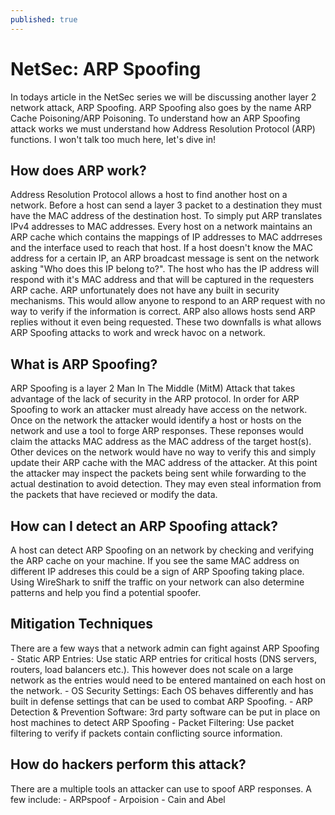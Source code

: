 ```yaml
---
published: true
---
```

# **NetSec: ARP Spoofing**

In todays article in the NetSec series we will be discussing another layer 2 network attack, ARP Spoofing. ARP Spoofing also goes by the name ARP Cache Poisoning/ARP Poisoning. To understand how an ARP Spoofing attack works we must understand how Address Resolution Protocol (ARP) functions. I won't talk too much here, let's dive in!

## How does ARP work?

Address Resolution Protocol allows a host to find another host on a network. Before a host can send a layer 3 packet to a destination they must have the MAC address of the destination host. To simply put ARP translates IPv4 addresses to MAC addresses. Every host on a network maintains an ARP cache which contains the mappings of IP addresses to MAC addrreses and the interface used to reach that host. If a host doesn't know the MAC address for a certain IP, an ARP broadcast message is sent on the network asking "Who does this IP belong to?". The host who has the IP address will respond with it's MAC address and that will be captured in the requesters ARP cache. ARP unfortunately does not have any built in security mechanisms. This would allow anyone to respond to an ARP request with no way to verify if the information is correct. ARP also allows hosts send ARP replies without it even being requested. These two downfalls is what allows ARP Spoofing attacks to work and wreck havoc on a network.

## What is ARP Spoofing?

ARP Spoofing is a layer 2 Man In The Middle (MitM) Attack that takes advantage of the lack of security in the ARP protocol. In order for ARP Spoofing to work an attacker must already have access on the network. Once on the network the attacker would identify a host or hosts on the network and use a tool to forge ARP responses. These reponses would claim the attacks MAC address as the MAC address of the target host(s). Other devices on the network would have no way to verify this and simply update their ARP cache with the MAC address of the attacker. At this point the attacker may inspect the packets being sent while forwarding to the actual destination to avoid detection. They may even steal information from the packets that have recieved or modify the data.

## How can I detect an ARP Spoofing attack?

A host can detect ARP Spoofing on an network by checking and verifying the ARP cache on your machine. If you see the same MAC address on different IP addreses this could be a sign of ARP Spoofing taking place. Using WireShark to sniff the traffic on your network can also determine patterns and help you find a potential spoofer.

## Mitigation Techniques

There are a few ways that a network admin can fight against ARP Spoofing
    - Static ARP Entries: Use static ARP entries for critical hosts (DNS servers, routers, load balancers etc.). This however does not scale on a large network as the entries would need to be entered mantained on each host on the network.
    - OS Security Settings: Each OS behaves differently and has built in defense settings that can be used to combat ARP Spoofing.
    - ARP Detection & Prevention Software: 3rd party software can be put in place on host machines to detect ARP Spoofing
    - Packet Filtering: Use packet filtering to verify if packets contain conflicting source information.

## How do hackers perform this attack?

There are a multiple tools an attacker can use to spoof ARP responses. A few include:
    - ARPspoof
    - Arpoision
    - Cain and Abel
